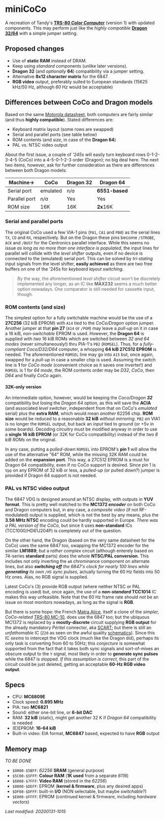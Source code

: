 # miniCoCo

A recreation of Tandy's [**TRS-80 _Color Computer_**](https://en.wikipedia.org/wiki/TRS-80_Color_Computer)
(version 1) with updated components. This may perform just like the _highly compatible_
[**Dragon 32/64**](https://en.wikipedia.org/wiki/Dragon_32/64) with a simple jumper setting.

## Proposed changes

- Use of **static RAM** instead of DRAM.
- Keep using _standard_ components (unlike later versions).
- **Dragon 32** (and _optionally_ **64**) compatibility via a jumper setting.
- Alternative **8x12 character matrix** for the 6847.
- **RGB video** output, preferably suited to European standards
(15625 kHz/50 Hz, although _60 Hz_ would be acceptable)

## Differences between CoCo and Dragon models

Based on the same [Motorola datasheet](http://www.colorcomputerarchive.com/coco/Documents/Datasheets/MC6883%20Synchronous%20Address%20Multiplexer%20(Motorola).pdf),
both computers are fairly similar (and thus **highly compatible**). Stated differences are:

- Keyboard matrix layout (some rows are swapped)
- Serial and parallel ports (see table below)
- ROM contents (and _size_, in case of the **Dragon 64**)
- PAL vs. NTSC video output

About the first issue, a couple of _'245s_ will easily turn keyboard rows 0-1-2-3-4-5 (CoCo)
into a 4-5-0-1-2-3 order (Dragon); no big deal here. The next two items, however, ask for
further consideration as there are differences between both Dragon models:

Machine->     | CoCo     | Dragon 32 | Dragon 64
-------       | ----     | --------- | ---------
Serial port   | emulated | _n/a_     | **6551-based**
Parallel port | _n/a_    | Yes       | Yes
ROM size      | 16K      | 16K       | **2x**16K

### Serial and parallel ports

The original CoCo used a few VIA-1 pins (`PA1`, `CA1` and `PB0`) as the serial lines `TX`, `CD` and `RX`,
respectively. But on the Dragon these pins become `/STROBE`, `ACK` and `/BUSY` for the Centronics parallel
interface. While this seems no issue _as long as no more than one interface is populated_, the input lines
for parallel will collide with the _level shifter_ outputs, even if no device is connected to the (emulated)
serial port. This can be solved by _tri-stating_ input signals from the level shifter, **easily achieved**
as there are two free buffers on one of the '245s for _keyboard layout switching_.

> By the way, the aforementioned _level shifter_ circuit won't be discretely implemented any longer, as an IC like
**MAX232** seems a much better option nowadays. _One_ comparator is still needed for cassette input, though.

### ROM contents (and size)

The simplest option for a fully switchable machine would be the use of a **27C256** (32 kiB EPROM) with `A14` tied
to the _CoCo/Dragon_ option jumper. Another jumper at that **pin 27** (`A14` or `/PGM`) may leave a _pull-up_ on it
in case a 16 kiB, _non-switchable_ EPROM is used. However, the **Dragon 64** is supplied with _two_ 16 kiB ROMs
which are switched between _32 and 64 modes_ (never simultaneously!) thru PIA-1's `PB2` (`ROMSEL`). Thus, for a
_fully-compliant Coco/D32/D64_ computer, a whopping **64 kiB 27C512 EPROM** is needed. The aforementioned `ROMSEL`
line may go into `A15` but, once again, swapped for a _pull-up_ in case a smaller chip is used. Assuming the switch
line is **1** for _CoCo mode_ (convenient choice as it saves one inverter!) and `ROMSEL` is 1 for _64 mode_,
the ROM contents order may be  _D32_, _CoCo_, then  _D64_ and finally _CoCo_ again.

#### 32K-only version

An intermediate option, however, would be keeping the _Coco/Dragon **32**_ compatibility but losing the _Dragon 64_
option, as this will save the **ACIA** (and associated _level switcher_, independent from that on CoCo's _emulated_
serial) plus the **extra RAM**, which would mean _another_ 62256 chip. **ROM size** would be reduced to a reasonable
**32 kiB** _without mirroring_. `PB2` on VIA1 is no longer the `ROMSEL` output, but back an _input_ tied to ground
(or +5v in some boards). Decoding circuitry must be modified anyway in order to use a **single 16 kiB EPROM**
(or 32K for CoCo compatibility) instead of the _two 8 kiB ROMs_ on the original.

In any case, putting a _pulled-down_ `ROMSEL` into EPROM's **pin 1** will allow the use
of the alternative "64" ROM, while the missing 32K RAM could be added on the **expansion port**.
This way, a 27C512 EPROM is a must for Dragon 64 compatibility, even if no CoCo support is desired.
Since pin 1 is `Vpp` on any EPROM of 32 kiB or less, a _pulled-up_ (or pulled _down_?)
jumper is provided if Dragon 64 support is not needed.

### PAL vs NTSC video output

The 6847 VDG is designed around an NTSC display, with outputs in **YUV format**. This is pretty well matched to the
**MC1372 _encoder_** on both CoCo and Dragon computers but, in any case, a _composite video_ (if not RF-modulated)
output is supplied, which is not the best by any means, plus the **3.58 MHz NTSC** encoding could be hardly supported
in Europe. _There was a PAL version of the CoCo_, but since it uses **non-standard** ICs (TCC1000/HD61J204P)
is completely out of the question.

On the other hand, the Dragon (based on the very same datasheet for the CoCo) uses the same 6847 too, swapping the
MC1372 encoder for the similar **LM1889**; but a _rather complex_ circuit (although enterely based on 74-series
**standard** parts) does the whole **NTSC/PAL conversion**. This includes not only inverting the `øA` chrominance
component on alternate lines, but also _**switching off** the 6847's clock for nearly 100 lines while **generating**
its own `/HS` sync pulses_, actually turning the 60 Hz fields into 50 Hz ones. Alas, no RGB signal is supplied.

Latest CoCo's (3) provide RGB output (where neither NTSC or PAL encoding is used) but, once again, the use of a
**_non-standard_ TCC1014** IC makes this way unfeasible. Note that the 60 Hz frame rate should _not_ be an issue
on most monitors nowadays, as long as the signal is **RGB**.

But there is some hope: the French [Matra Alice](https://en.wikipedia.org/wiki/Matra_Alice), itself a clone of the
_simpler, CoCo-related_ [TRS-80 MC-10](https://en.wikipedia.org/wiki/TRS-80_MC-10), does use the 6847 too; but the
ubiquous MC1372 is replaced by a **mostly-discrete** circuit supplying **RGB output** for the already mandatory _Péritel_
connector, aka [SCART](https://en.wikipedia.org/wiki/SCART); but there is still an _unfathomable_ IC (`Z20` as seen on
the awful quality [schematics](https://system-cfg.com/photosforum/alice4k_schema_video.png)). Since this IC _seems_ to
intercept the VDG clock (much like the Dragon did), perhaps its only task is converting from 60 to 50Hz; this _conjecture_
is somewhat supported from the fact that it takes both sync signals and sort-of-mixes an obscure output to the `Y` signal,
most likely in order to **generate sync pulses** while the 6847 is stopped. _If this assumption is correct_, this part
of the circuit could be just deleted, getting an acceptable **60-Hz RGB video output**.

## Specs

- CPU: **MC6809E**
- Clock speed: **0.895 MHz**
- PIA: two **MC6821**
- Sound: either one-bit line, or **6-bit DAC**
- RAM: **32 kiB** (static), might get another 32 K if _Dragon 64_ compatibility is needed
- (E)EPROM: **16-64 kiB**
- Built-in video: EIA format, **MC6847** based, expected to have **RGB** output


## Memory map

_TO BE DONE_

- `$0000-$5BFF`: _62256_ **SRAM** (general purpose)
- `$5C00-$5FFF`: **Colour RAM** (**1K used** from a separate _6116_)
- `$6000-$7FFF`: **Video RAM** (stored in the _62256_)
- `$8000-$DEFF`: EPROM (**kernel & firmware**, plus any desired apps)
- `$DF00-$DFFF`: built-in **I/O** (NON selectable, but maybe _switchable_?)
- `$E000-$FFFF`: EPROM (continued kernel & firmware, including _hardware vectors_)



_Last modified: 20200131-1015_
